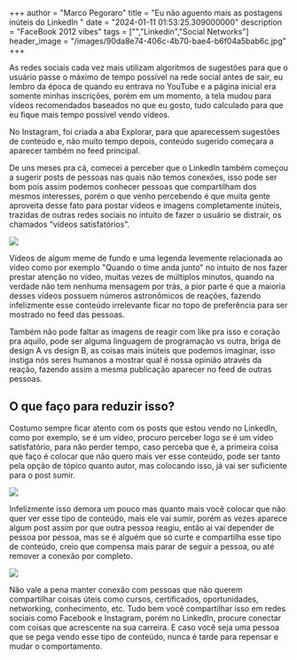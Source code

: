 +++
  author = "Marco Pegoraro"
  title = "Eu não aguento mais as postagens inúteis do LinkedIn "
  date = "2024-01-11 01:53:25.309000000"
  description = "FaceBook 2012 vibes"
  tags = ["","Linkedin","Social Networks"] 
  header_image = "/images/90da8e74-406c-4b70-bae4-b6f04a5bab6c.jpg"
+++
  
As redes sociais cada vez mais utilizam algoritmos de sugestões para que o usuário passe o máximo de tempo possível na rede social antes de sair, eu lembro da época de quando eu entrava no YouTube e a página inicial era somente minhas inscrições, porém em um momento, a tela mudou para vídeos recomendados baseados no que eu gosto, tudo calculado para que eu fique mais tempo possível vendo vídeos.

No Instagram, foi criada a aba Explorar, para que aparecessem sugestões de conteúdo e, não muito tempo depois, conteúdo sugerido começara a aparecer também no feed principal.

De uns meses pra cá, comecei a perceber que o LinkedIn também começou a sugerir posts de pessoas nas quais não temos conexões, isso pode ser bom pois assim podemos conhecer pessoas que compartilham dos mesmos interesses, porém o que venho percebendo é que muita gente aproveita desse fato para postar vídeos e imagens completamente inúteis, trazidas de outras redes sociais no intuito de fazer o usuário se distrair, os chamados "vídeos satisfatórios".

![](/images/90da8e74-406c-4b70-bae4-b6f04a5bab6c.jpg)

Vídeos de algum meme de fundo e uma legenda levemente relacionada ao vídeo como por exemplo "Quando o time anda junto" no intuito de nos fazer prestar atenção no vídeo, muitas vezes de múltiplos minutos, quando na verdade não tem nenhuma mensagem por trás, a pior parte é que a maioria desses vídeos possuem números astronômicos de reações, fazendo infelizmente esse conteúdo irrelevante ficar no topo de preferência para ser mostrado no feed das pessoas.

Também não pode faltar as imagens de reagir com like pra isso e coração pra aquilo, pode ser alguma linguagem de programação vs outra, briga de design A vs design B, as coisas mais inúteis que podemos imaginar, isso instiga nós seres humanos a mostrar qual é nossa opinião através da reação, fazendo assim a mesma publicação aparecer no feed de outras pessoas.

## O que faço para reduzir isso?

Costumo sempre ficar atento com os posts que estou vendo no LinkedIn, como por exemplo, se é um vídeo, procuro perceber logo se é um vídeo satisfatório, para não perder tempo, caso perceba que é, a primeira coisa que faço é colocar que não quero mais ver esse conteúdo, pode ser tanto pela opção de tópico quanto autor, mas colocando isso, já vai ser suficiente para o post sumir.

![](/images/4ea8312c-d2b1-4c0a-8d18-fa586f6f0768.jpg)

Infelizmente isso demora um pouco mas quanto mais você colocar que não quer ver esse tipo de conteúdo, mais ele vai sumir, porém as vezes aparece algum post assim por que outra pessoa reagiu, então ai vai depender de pessoa por pessoa, mas se é alguém que só curte e compartilha esse tipo de conteúdo, creio que compensa mais parar de seguir a pessoa, ou até remover a conexão por completo.

![](/images/ba060833-cc9a-4649-96fd-c8ce62813b59.jpg)

Não vale a pena manter conexão com pessoas que não querem compartilhar coisas úteis como cursos, certificados, oportunidades, networking, conhecimento, etc. Tudo bem você compartilhar isso em redes sociais como Facebook e Instagram, porém no LinkedIn, procure conectar com coisas que acrescente na sua carreira. E caso você seja uma pessoa que se pega vendo esse tipo de conteúdo, nunca é tarde para repensar e mudar o comportamento.